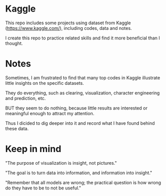 # Kaggle

This repo includes some projects using dataset from Kaggle (https://www.kaggle.com/), including codes, data and notes.

I create this repo to practice related skills and find it more beneficial than I thought.

# Notes

Sometimes, I am frustrated to find that many top codes in Kaggle illustrate little insights on the specific datasets. 

They do everything, such as clearing, visualization, character engineering and prediction, etc.

BUT they seem to do nothing, because little results are interested or meaningful enough to attract my attention.

Thus I dicided to dig deeper into it and record what I have found behind these data.


# Keep in mind

"The purpose of visualization is insight, not pictures."

"The goal is to turn data into information, and information into insight."

"Remember that all models are wrong; the practical question is how wrong do they have to be to not be useful." 
